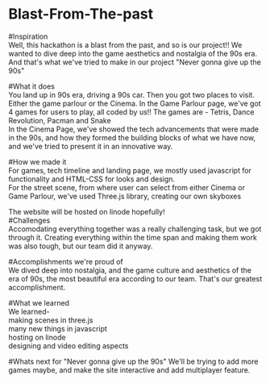 # Blast-From-The-past

#Inspiration<br>
Well, this hackathon is a blast from the past, and so is our project!!
We wanted to dive deep into the game aesthetics and nostalgia of the 90s era. And that's what we've tried to make in our project "Never gonna give up the 90s"

#What it does<br>
You land up in 90s era, driving a 90s car. Then you got two places to visit. Either the game parlour or the Cinema.
In the Game Parlour page, we've got 4 games for users to play, all coded by us!!
The games are - Tetris, Dance Revolution, Pacman and Snake
<br>
In the Cinema Page, we've showed the tech advancements that were made in the 90s, and how they formed the building blocks of what we have now, and we've tried to present it in an innovative way.

#How we made it<br>
For games, tech timeline and landing page, we mostly used javascript for functionality and HTML-CSS for looks and design.
<br>
For the street scene, from where user can select from either Cinema or Game Parlour, we've used Three.js library, creating our own skyboxes

The website will be hosted on linode hopefully!
<br>
#Challenges<br>
Accomodating everything together was a really challenging task, but we got through it.
Creating everything within the time span and making them work was also tough, but our team did it anyway.

#Accomplishments we're proud of<br>
We dived deep into nostalgia, and the game culture and aesthetics of the era of 90s, the most beautiful era according to our team. That's our greatest accomplishment.

#What we learned<br>
We learned-<br>
making scenes in three.js<br>
many new things in javascript<br>
hosting on linode<br>
designing and video editing aspects<br>

#Whats next for "Never gonna give up the 90s"
We'll be trying to add more games maybe, and make the site interactive and add multiplayer feature.
